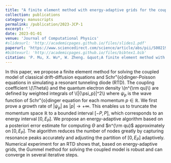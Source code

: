 ```yaml
---
title: "A finite element method with energy-adaptive grids for the coupled Schrodinger-Poisson-Drift-Diffusion model"
collection: publications
category: manuscripts
permalink: /publication/2023-JCP-1
excerpt: ''
date: 2023-01-01
venue: 'Journal of Computational Physics'
#slidesurl: 'http://academicpages.github.io/files/slides1.pdf'
paperurl: 'https://www.sciencedirect.com/science/article/abs/pii/S002199912300623X'
#bibtexurl: 'http://academicpages.github.io/files/bibtex1.bib'
citation: 'P. Mu, X. Wu*, W. Zheng. &quot;A finite element method with energy-adaptive grids for the coupled Schrodinger-Poisson-Drift-Diffusion model.&quot; <i>Journal of Computational Physics</i>. 495, 112528, 2023.'
---
```


In this paper, we propose a finite element method for solving the coupled model of classical drift-diffusion equations and Schr\"{o}dinger-Poisson equations in simulating a resonant tunneling diode (RTD). The coupling coefficient \\(\Theta\\) and the quantum electron density \\(n^{\rm qu}\\) are defined by weighted integrals of \\(|{\psi_p}|^2\\) where $\psi_p$ is the wave function of Schr\"{o}dinger equation for each momentum $p\in\mathbb{R}$. We first prove a growth rate of $|{\psi_p}|$ as $|p|\to +\infty$. This enables us to truncate the momentum space $\mathbb{R}$ to a bounded interval $[-P,P]$, which corresponds to an energy interval $[0,E_P]$. We propose an energy-adaptive algorithm based on a posteriori error estimate for computing $\Theta$ and $n^{\rm qu}$ approximately on $[0,E_P]$. The algorithm reduces the number of nodes greatly by capturing resonance peaks accurately and adjusting the partition of $[0,E_P]$ adaptively. Numerical experiment for an RTD shows that, based on energy-adaptive grids, the Gummel method for solving the coupled model is robust and can converge in several iterative steps.
